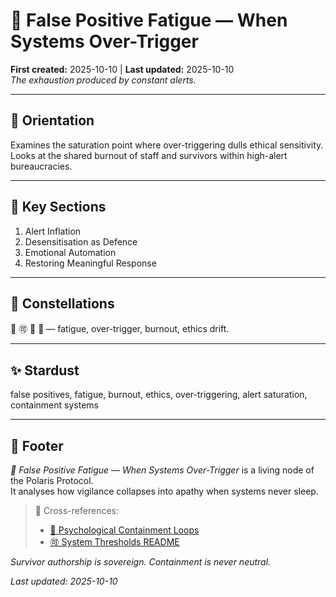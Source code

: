 # 🪫 False Positive Fatigue — When Systems Over-Trigger  
**First created:** 2025-10-10 | **Last updated:** 2025-10-10  
*The exhaustion produced by constant alerts.*

---

## 🧭 Orientation  
Examines the saturation point where over-triggering dulls ethical sensitivity.  
Looks at the shared burnout of staff and survivors within high-alert bureaucracies.

---

## 📑 Key Sections  
1. Alert Inflation  
2. Desensitisation as Defence  
3. Emotional Automation  
4. Restoring Meaningful Response  

---

## 🌌 Constellations  
🪫 🉑 🧿 🧠 — fatigue, over-trigger, burnout, ethics drift.

---

## ✨ Stardust  
false positives, fatigue, burnout, ethics, over-triggering, alert saturation, containment systems

---

## 🏮 Footer  
*🪫 False Positive Fatigue — When Systems Over-Trigger* is a living node of the Polaris Protocol.  
It analyses how vigilance collapses into apathy when systems never sleep.

> 📡 Cross-references:  
> - [🧠 Psychological Containment Loops](./🧠_psychological_containment_loops_living_below_the_threshold.md)  
> - [🉑 System Thresholds README](./README.md)

*Survivor authorship is sovereign. Containment is never neutral.*  

_Last updated: 2025-10-10_
